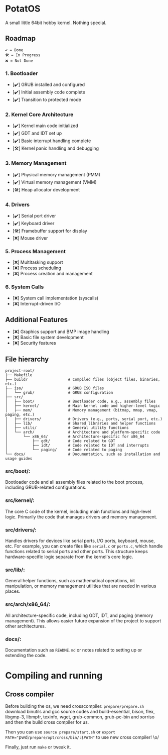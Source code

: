 # PotatOS
A small little 64bit hobby kernel. Nothing special.

## Roadmap

```
✔️ = Done
🛠️ = In Progress
❌ = Not Done
```

### 1. Bootloader
- [✔️] GRUB installed and configured
- [✔️] Initial assembly code complete
- [✔️] Transition to protected mode

### 2. Kernel Core Architecture
- [✔️] Kernel main code initialized
- [✔️] GDT and IDT set up
- [✔️] Basic interrupt handling complete
- [🛠️] Kernel panic handling and debugging

### 3. Memory Management
- [✔️] Physical memory management (PMM)
- [✔️] Virtual memory management (VMM)
- [🛠️] Heap allocator development

### 4. Drivers
- [✔️] Serial port driver
- [✔️] Keyboard driver
- [🛠️] Framebuffer support for display
- [❌] Mouse driver

### 5. Process Management
- [❌] Multitasking support
- [❌] Process scheduling
- [❌] Process creation and management

### 6. System Calls
- [❌] System call implementation (syscalls)
- [❌] Interrupt-driven I/O

## Additional Features
- [❌] Graphics support and BMP image handling
- [❌] Basic file system development
- [❌] Security features


## File hierarchy

```
project-root/
├── Makefile
├── build/                  # Compiled files (object files, binaries, etc.)
├── iso/                    # GRUB ISO files
│   └── grub/               # GRUB configuration
├── src/
│   ├── boot/               # Bootloader code, e.g., assembly files
│   ├── kernel/             # Main kernel code and higher-level logic
│   ├── mem/                # Memory management (bitmap, mmap, vmap, paging, etc.)
│   ├── drivers/            # Drivers (e.g., ports, serial port, etc.)
│   ├── lib/                # Shared libraries and helper functions
│   ├── utils/              # General utility functions
│   └── arch/               # Architecture and platform-specific code
│       └── x86_64/         # Architecture-specific for x86_64
│           ├── gdt/        # Code related to GDT
│           ├── idt/        # Code related to IDT and interrupts
│           └── paging/     # Code related to paging
└── docs/                   # Documentation, such as installation and usage guides
```

### src/boot/:
Bootloader code and all assembly files related to the boot process, including GRUB-related configurations.

### src/kernel/:
The core C code of the kernel, including main functions and high-level logic. Primarily the code that manages drivers and memory management.

### src/drivers/:
Handles drivers for devices like serial ports, I/O ports, keyboard, mouse, etc. For example, you can create files like `serial.c` or `ports.c`, which handle functions related to serial ports and other ports. This structure keeps hardware-specific logic separate from the kernel's core logic.

### src/lib/:
General helper functions, such as mathematical operations, bit manipulation, or memory management utilities that are needed in various places.

### src/arch/x86_64/:
All architecture-specific code, including GDT, IDT, and paging (memory management). This allows easier future expansion of the project to support other architectures.

### docs/:
Documentation such as `README.md` or notes related to setting up or extending the code.


# Compiling and running
## Cross compiler
Before building the os, we need crosscompiler. `prepare/prepare.sh` download binutils and gcc source codes and build-essential, bison, flex, libgmp-3, libmpfr, texinfo, wget, grub-common, grub-pc-bin and xorriso and then the build cross compiler for us.

Then you can use `source prepare/start.sh` or `export PATH="`pwd`/prepare/opt/cross/bin/:$PATH"` to use new cross compiler! \o/

Finally, just run `make` or tweak it.
